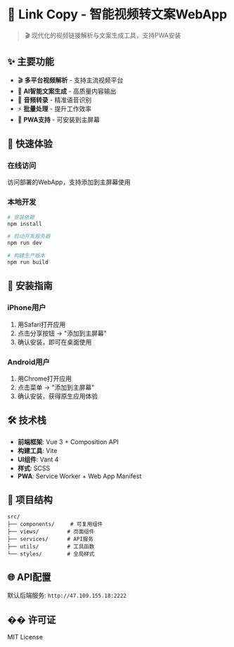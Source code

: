 # 📱 Link Copy - 智能视频转文案WebApp

> 🎬 现代化的视频链接解析与文案生成工具，支持PWA安装

## ✨ 主要功能

- 🎬 **多平台视频解析** - 支持主流视频平台
- 📝 **AI智能文案生成** - 高质量内容输出  
- 🎵 **音频转录** - 精准语音识别
- ⚡ **批量处理** - 提升工作效率
- 📱 **PWA支持** - 可安装到主屏幕

## 🚀 快速体验

### 在线访问
访问部署的WebApp，支持添加到主屏幕使用

### 本地开发
```bash
# 安装依赖
npm install

# 启动开发服务器
npm run dev

# 构建生产版本
npm run build
```

## 📱 安装指南

### iPhone用户
1. 用Safari打开应用
2. 点击分享按钮 → "添加到主屏幕"
3. 确认安装，即可在桌面使用

### Android用户  
1. 用Chrome打开应用
2. 点击菜单 → "添加到主屏幕"
3. 确认安装，获得原生应用体验

## 🛠️ 技术栈

- **前端框架**: Vue 3 + Composition API
- **构建工具**: Vite
- **UI组件**: Vant 4
- **样式**: SCSS
- **PWA**: Service Worker + Web App Manifest

## 📁 项目结构

```
src/
├── components/     # 可复用组件
├── views/         # 页面组件  
├── services/      # API服务
├── utils/         # 工具函数
└── styles/        # 全局样式
```

## 🌐 API配置

默认后端服务: `http://47.109.155.18:2222`

## �� 许可证

MIT License 